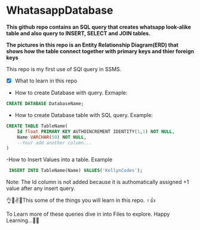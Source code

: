 # WhatasappDatabase
**This github repo contains an SQL query that creates whatsapp look-alike table and also query to INSERT, SELECT and JOIN tables.**

**The pictures in this repo is an Entity Relationship Diagram(ERD) that shows how the table connect together with primary keys and  thier foreign keys**

This repo is my first use of SQl query in SSMS.

* [x] What to learn in this repo
- How to create Database with query. Exmaple:
```sql
CREATE DATABASE DatabaseName;
```
- How to create Database table with SQL query. Example:
```sql
CREATE TABLE TableName(
	Id float PRIMARY KEY AUTHOINCREMENT IDENTITY(1,1) NOT NULL,
	Name VARCHAR(50) NOT NULL,
	--Your add another column...
)
```
-How to Insert Values into a table. Example
```sql
 INSERT INTO TableName(Name) VALUES('KellynCodes');
```
Note: The Id column is not added because it is authomatically assigned +1 value after any insert query.

👌🤞✌👏This some of the things you will learn in this repo. ♀️👍

To Learn more of these queries dive in into Files to explore. Happy Learning...🤷‍🙌
